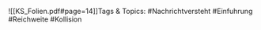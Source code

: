 
![[KS_Folien.pdf#page=14]]Tags & Topics:
   #Nachrichtversteht
   #Einfuhrung
   #Reichweite
   #Kollision